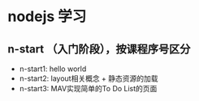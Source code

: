 
# nodejs 学习

## n-start （入门阶段），按课程序号区分

* n-start1: hello world
* n-start2: layout相关概念 + 静态资源的加载
* n-start3: MAV实现简单的To Do List的页面